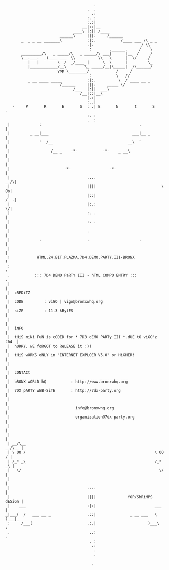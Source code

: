                                            .                                     
                                        .  .                                     
                                          .:                                     
                                        :. :                                     
                                        :.:|                                     
                                      __|::|__                                   
                                  ____\ |:|| /____                               
                            ______\     |||:     /______                         
           _  _ _ __ _______\           :|:.           /____ ___ /\ _ _          
                                        .|.                     / \\             
                                         :        .______.     /    \            
           _________/\   _ _____/\   _ _____/\ ___|      |__  /     /            
           \__.___.  _)____ ___  \\          \\   \      |  \/    _/             
              |   |        \  /  _/____ |      \  \      |         \_            
              |____________/__\        \_ _____/__|\_____|  /\______/            
                           yop \________/            /     /                     
                                         :           \   //                      
              _ __ ____ _____           :|:.          \  / ____ __ _             
                            /______     |||:     _____ \/                        
                                  /___  |:||  ___\                               
                                     /__|::|__\                                  
                                        |.:|                                     
                                        :..|                                     
       -     P       R       E       S  : .| E       N       t       S     -     
                                        :. :                                     
                                        .  :                                     
     |             :                                           .             |   
     |         _ __|___                                     ___|__ _         |   
     |             '  /__                                 __\  `             |   
     |                  /__ _    -*-           -*-    _ __\                  |   
     |                                                                       |   
     |                        -*-                 -*-                        |   
     |                                  ....                             __/\|   
     |                                  ||||                             \ Oo|   
     |                                  |::|                             /_ -|   
     |                                  |:.:                               \/|   
     |                                  :. .                                 |   
     |                                  :. .                                 |   
     |                                  .                                    |   
     |             .                    .                      .             |   
     |                                                                       |   
     !            HTML.24.BIT.PLAZMA.7D4.DEMO.PARTY.III-BRONX                !   
     :                                                                       :   
     .           ::: 7D4 DEMO PaRTY III - hTML COMPO ENTRY :::               .   
     |                                                                       |   
     |  cREDiTZ                                                              |   
     |  cODE         : viGO | vigo@bronxwhq.org                              |   
     |  siZE         : 11.3 kBytES                                           |   
     |                                                                       |   
     |  iNFO                                                                 |   
     |  tHiS miNi FuN is cODED for * 7D3 dEMO PARTy III *.dUE tO viGO'z c64  |   
     |  hURRY, wE foRGOT to ReLEASE it :))                                   |   
     |  tHiS wORKS oNLY in "INTERNET EXPLOER V5.0" or HiGHER!                |   
     |                                                                       |   
     |  cONTACt                                                              |   
     |  bRONX wORLD hQ           : http://www.bronxwhq.org                   |   
     |  7DX pARTY wEB-SiTE       : http://7dx-party.org                      |   
     |                                                                       |   
     |                             info@bronxwhq.org                         |   
     |                             organization@7dx-party.org                |   
     |                                                                       |   
     |                                                                       |   
     | __/\__                                                         __/\__ |   
     | \ OO /                                                         \ OO / |   
     | /_* _\                                                         /_* _\ |   
     |   \/                                                             \/   |   
     |                                                                       |   
     |                                  ....                                 |   
     |                                  ||||              YOP/ShRiMPS dESiGn |   
     |    ___                           :|:|                          ___    |   
    _|___(  /   ___ __ _                .::|               _ __ ___   \  )___|_  
     :     /___(                        .:.|                       )___\     :   
     .                                   ..:                                 .   
                                         . :                                     
                                          .:                                     
                                           .                                     
                                           .                                     
                                                                             
                                          .                                      
                                                                             
                                                                             
